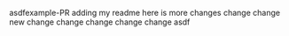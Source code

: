 asdfexample-PR
adding my readme here is more changes
change
change
new change
change
change
change
change
asdf
